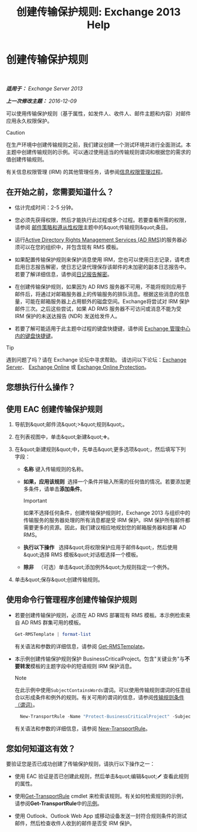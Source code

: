 ﻿---
title: '创建传输保护规则: Exchange 2013 Help'
TOCTitle: 创建传输保护规则
ms:assetid: 3a857185-ee16-4ee7-9e57-8be95f7e753a
ms:mtpsurl: https://technet.microsoft.com/zh-cn/library/Dd302432(v=EXCHG.150)
ms:contentKeyID: 50490334
ms.date: 05/21/2018
mtps_version: v=EXCHG.150
ms.translationtype: MT
---

# 创建传输保护规则

 

_**适用于：** Exchange Server 2013_

_**上一次修改主题：** 2016-12-09_

可以使用传输保护规则（基于属性，如发件人、收件人、邮件主题和内容）对邮件应用永久权限保护。

> [!CAUTION]  
> 在生产环境中创建传输规则之前，我们建议创建一个测试环境并进行全面测试。本主题中创建传输规则的示例。可以通过使用适当的传输规则谓词和根据您的需求的值创建传输规则。


有关信息权限管理 (IRM) 的其他管理任务，请参阅[信息权限管理过程](information-rights-management-procedures-exchange-2013-help.md)。

## 在开始之前，您需要知道什么？

  - 估计完成时间：2-5 分钟。

  - 您必须先获得权限，然后才能执行此过程或多个过程。若要查看所需的权限，请参阅 [邮件策略和遵从性权限](messaging-policy-and-compliance-permissions-exchange-2013-help.md)主题中的\&quot;传输规则\&quot;条目。

  - 运行[Active Directory Rights Management Services (AD RMS)](https://technet.microsoft.com/en-us/library/hh831364.aspx)的服务器必须可以在您的组织中，并包含现有 RMS 模板。

  - 如果配置传输保护规则来保护消息使用 IRM，您也可以使用日志记录，请考虑启用日志报告解密，使日志记录代理保存该邮件的未加密的副本日志报告中。若要了解详细信息，请参阅[日记报告解密](journal-report-decryption-exchange-2013-help.md)。

  - 在创建传输保护规则，如果因为 AD RMS 服务器不可用，不能将规则应用于邮件后，将通过对邮箱服务器上的传输服务的排队消息。根据这些消息的信息量，可能在邮箱服务器上占用额外的磁盘空间。Exchange将尝试对 IRM 保护邮件三次。之后这些尝试，如果 AD RMS 服务器不可访问或消息不能为受 IRM 保护的未送达报告 (NDR) 发送给发件人。

  - 若要了解可能适用于此主题中过程的键盘快捷键，请参阅 [Exchange 管理中心内的键盘快捷键](keyboard-shortcuts-in-the-exchange-admin-center-exchange-online-protection-help.md)。

> [!TIP]  
> 遇到问题了吗？请在 Exchange 论坛中寻求帮助。 请访问以下论坛：<a href="https://go.microsoft.com/fwlink/p/?linkid=60612">Exchange Server</a>、 <a href="https://go.microsoft.com/fwlink/p/?linkid=267542">Exchange Online</a> 或 <a href="https://go.microsoft.com/fwlink/p/?linkid=285351">Exchange Online Protection</a>。


## 您想执行什么操作？

## 使用 EAC 创建传输保护规则

1.  导航到\&quot;邮件流\&quot;\>\&quot;规则\&quot;。

2.  在列表视图中，单击\&quot;新建\&quot;![添加图标](images/JJ218640.c1e75329-d6d7-4073-a27d-498590bbb558(EXCHG.150).gif "添加图标")。

3.  在\&quot;新建规则\&quot;中，先单击\&quot;更多选项\&quot;，然后填写下列字段：
    
      - **名称** 键入传输规则的名称。
    
      - **如果，应用该规则**  选择一个条件并输入所需的任何值的情况。若要添加更多条件，请单击**添加条件**。
        
        > [!IMPORTANT]  
        > 如果不选择任何条件，创建传输保护规则时，Exchange 2013 与组织中的传输服务的服务器处理的所有消息都是受 IRM 保护。IRM 保护所有邮件都需要更多的资源。因此，我们建议相应地规划您的邮箱服务器和部署 AD RMS。
    
      - **执行以下操作**   选择\&quot;将权限保护应用于邮件\&quot;，然后使用\&quot;选择 RMS 模板\&quot;对话框选择一个模板。
    
      - **除非**   （可选）单击\&quot;添加例外\&quot;为规则指定一个例外。

4.  单击\&quot;保存\&quot;创建传输规则。

## 使用命令行管理程序创建传输保护规则

  - 若要创建传输保护规则，必须在 AD RMS 部署现有 RMS 模板。本示例检索来自 AD RMS 群集可用的模板。
    
    ```powershell
    Get-RMSTemplate | format-list
    ```
    
    有关语法和参数的详细信息，请参阅 [Get-RMSTemplate](https://technet.microsoft.com/zh-cn/library/dd297960\(v=exchg.150\))。

  - 本示例创建传输保护规则保护 BusinessCriticalProject。包含"关键业务"与**不要转发**模板的主题字段中的短语规则 IRM 保护消息。
    
    > [!NOTE]  
    > 在此示例中使用<code>SubjectContainsWords</code>谓词。可以使用传输规则谓词的任意组合以形成条件和例外的规则。有关可用的谓词的信息，请参阅<a href="mail-flow-rule-conditions-and-exceptions-predicates-in-exchange-2013-exchange-2013-help.md">传输规则条件（谓词）</a>。
    
      ```powershell
        New-TransportRule -Name "Protect-BusinessCriticalProject" -SubjectContainsWords "Business Critical" -ApplyRightsProtectionTemplate "Do Not Forward"
      ```
      
    有关语法和参数的详细信息，请参阅 [New-TransportRule](https://technet.microsoft.com/zh-cn/library/bb125138\(v=exchg.150\))。

## 您如何知道这有效？

要验证您是否已成功创建了传输保护规则，请执行以下操作之一：

  - 使用 EAC 验证是否已创建此规则，然后单击\&quot;编辑\&quot;![编辑图标](images/Bb124582.6f53ccb2-1f13-4c02-bea0-30690e6ea71d(EXCHG.150).gif "编辑图标") 查看此规则的属性。

  - 使用[Get-TransportRule](https://technet.microsoft.com/zh-cn/library/aa998585\(v=exchg.150\)) cmdlet 来检索该规则。有关如何检索规则的示例，请参阅**Get-TransportRule**中的[示例](https://technet.microsoft.com/zh-cn/aa998585\(exchg.150\)#examples)。

  - 使用 Outlook、Outlook Web App 或移动设备发送一封符合规则条件的测试邮件，然后检查收件人收到的邮件是否受 IRM 保护。

